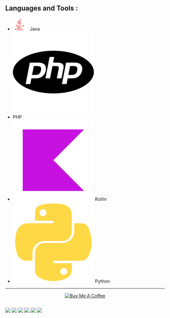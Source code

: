 ## Languages and Tools :
<ul class="language-list">
  <li class="language-item">
    <img class="language-icon" src="https://raw.githubusercontent.com/devicons/devicon/master/icons/java/java-plain.svg" alt="Java" style="margin-right: 10px;width: 40px;height: 40px;">
    <span class="language-name">Java</span>
  </li>
  <li class="language-item">
    <img class="language-icon" src="https://raw.githubusercontent.com/devicons/devicon/master/icons/php/php-plain.svg" alt="PHP" style= "display: flex;align-items: center;margin-bottom: 5px;">
    <span class="language-name">PHP</span>
  </li>
  <li class="language-item">
    <img class="language-icon" src="https://raw.githubusercontent.com/devicons/devicon/master/icons/kotlin/kotlin-plain.svg" alt="Kotlin">
    <span class="language-name">Kotlin</span>
  </li>
  <li class="language-item">
    <img class="language-icon" src="https://raw.githubusercontent.com/devicons/devicon/master/icons/python/python-plain.svg" alt="Python">
    <span class="language-name">Python</span>
  </li>
  </ul>


---
<p align="center">
<a href="https://www.coffeebede.com/MohammadRezaFirouzi" target="_blank"><img src="https://www.coffeebede.com/DashboardTemplateV2/app-assets/images/banner/default-yellow.svg" alt="Buy Me A Coffee" height="300" width="400"></a>
</p>


  
  ##
 
<div> 
  <a href="https://www.youtube.com/channel/UC_-uuuZbY0AAt9CViNzvc-Q" target="_blank"><img src="https://img.shields.io/badge/YouTube-FF0000?style=for-the-badge&logo=youtube&logoColor=white" target="_blank"></a>
  <a href="https://instagram.com/rafaballerini" target="_blank"><img src="https://img.shields.io/badge/-Instagram-%23E4405F?style=for-the-badge&logo=instagram&logoColor=white" target="_blank"></a>
 	<a href="https://www.twitch.tv/rafaballerinii" target="_blank"><img src="https://img.shields.io/badge/Twitch-9146FF?style=for-the-badge&logo=twitch&logoColor=white" target="_blank"></a>
 <a href="https://discord.gg/wagxzStdcR" target="_blank"><img src="https://img.shields.io/badge/Discord-7289DA?style=for-the-badge&logo=discord&logoColor=white" target="_blank"></a> 
  <a href = "mailto:contatorafaballerini@gmail.com"><img src="https://img.shields.io/badge/-Gmail-%23333?style=for-the-badge&logo=gmail&logoColor=white" target="_blank"></a>
  <a href="https://www.linkedin.com/in/rafaella-ballerini-45875016a" target="_blank"><img src="https://img.shields.io/badge/-LinkedIn-%230077B5?style=for-the-badge&logo=linkedin&logoColor=white" target="_blank"></a> 
  
</div>
